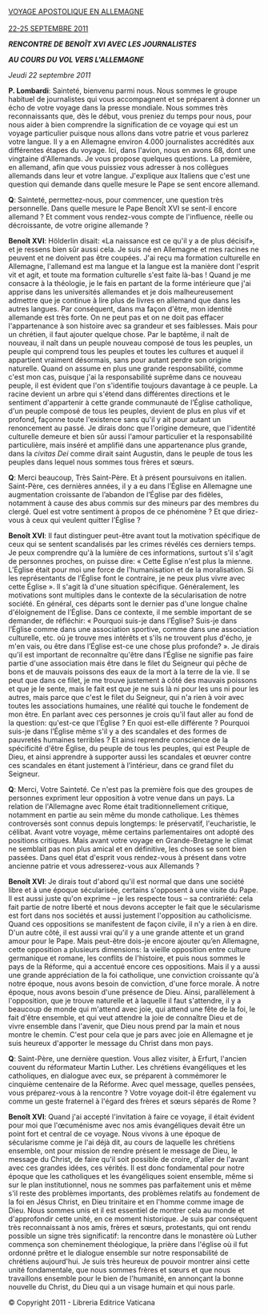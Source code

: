 [VOYAGE APOSTOLIQUE EN ALLEMAGNE\
\
22-25 SEPTEMBRE 2011](/content/benedict-xvi/fr/travels/2011/index_germania.html)

***RENCONTRE DE** **BENOÎT XVI AVEC LES JOURNALISTES***

***AU COURS DU VOL VERS L'ALLEMAGNE***

*Jeudi 22 septembre 2011*

**P. Lombardi**: Sainteté, bienvenu parmi nous. Nous sommes le groupe habituel de journalistes qui vous accompagnent et se préparent à donner un écho de votre voyage dans la presse mondiale. Nous sommes très reconnaissants que, dès le début, vous preniez du temps pour nous, pour nous aider à bien comprendre la signification de ce voyage qui est un voyage particulier puisque nous allons dans votre patrie et vous parlerez votre langue. Il y a en Allemagne environ 4.000 journalistes accrédités aux différentes étapes du voyage. Ici, dans l'avion, nous en avons 68, dont une vingtaine d'Allemands. Je vous propose quelques questions. La première, en allemand, afin que vous puissiez vous adresser à nos collègues allemands dans leur et votre langue. J'explique aux Italiens que c'est une question qui demande dans quelle mesure le Pape se sent encore allemand.

**Q**: Sainteté, permettez-nous, pour commencer, une question très personnelle. Dans quelle mesure le Pape Benoît XVI se sent-il encore allemand ? Et comment vous rendez-vous compte de l'influence, réelle ou décroissante, de votre origine allemande ?

**Benoît XVI**: Hölderlin disait: «La naissance est ce qu'il y a de plus décisif», et je ressens bien sûr aussi cela. Je suis né en Allemagne et mes racines ne peuvent et ne doivent pas être coupées. J'ai reçu ma formation culturelle en Allemagne, l'allemand est ma langue et la langue est la manière dont l'esprit vit et agit, et toute ma formation culturelle s'est faite là-bas ! Quand je me consacre à la théologie, je le fais en partant de la forme intérieure que j'ai apprise dans les universités allemandes et je dois malheureusement admettre que je continue à lire plus de livres en allemand que dans les autres langues. Par conséquent, dans ma façon d'être, mon identité allemande est très forte. On ne peut pas et on ne doit pas effacer l'appartenance à son histoire avec sa grandeur et ses faiblesses. Mais pour un chrétien, il faut ajouter quelque chose. Par le baptême, il naît de nouveau, il naît dans un peuple nouveau composé de tous les peuples, un peuple qui comprend tous les peuples et toutes les cultures et auquel il appartient vraiment désormais, sans pour autant perdre son origine naturelle. Quand on assume en plus une grande responsabilité, comme c'est mon cas, puisque j'ai la responsabilité suprême dans ce nouveau peuple, il est évident que l'on s'identifie toujours davantage à ce peuple. La racine devient un arbre qui s'étend dans différentes directions et le sentiment d'appartenir à cette grande communauté de l’Église catholique, d'un peuple composé de tous les peuples, devient de plus en plus vif et profond, façonne toute l'existence sans qu'il y ait pour autant un renoncement au passé. Je dirais donc que l'origine demeure, que l'identité culturelle demeure et bien sûr aussi l'amour particulier et la responsabilité particulière, mais inséré et amplifié dans une appartenance plus grande, dans la *civitas Dei* comme dirait saint Augustin, dans le peuple de tous les peuples dans lequel nous sommes tous frères et sœurs.

**Q**: Merci beaucoup, Très Saint-Père. Et à présent poursuivons en italien. Saint-Père, ces dernières années, il y a eu dans l’Église en Allemagne une augmentation croissante de l’abandon de l’Église par des fidèles, notamment à cause des abus commis sur des mineurs par des membres du clergé. Quel est votre sentiment à propos de ce phénomène ? Et que diriez-vous à ceux qui veulent quitter l’Église ?

**Benoît XVI**: Il faut distinguer peut-être avant tout la motivation spécifique de ceux qui se sentent scandalisés par les crimes révélés ces derniers temps. Je peux comprendre qu'à la lumière de ces informations, surtout s'il s'agit de personnes proches, on puisse dire: « Cette Église n'est plus la mienne. L’Église était pour moi une force de l'humanisation et de la moralisation. Si les représentants de l’Église font le contraire, je ne peux plus vivre avec cette Église ». Il s'agit là d'une situation spécifique. Généralement, les motivations sont multiples dans le contexte de la sécularisation de notre société. En général, ces départs sont le dernier pas d'une longue chaîne d'éloignement de l’Église. Dans ce contexte, il me semble important de se demander, de réfléchir: « Pourquoi suis-je dans l’Église? Suis-je dans l’Église comme dans une association sportive, comme dans une association culturelle, etc. où je trouve mes intérêts et s'ils ne trouvent plus d'écho, je m'en vais, ou être dans l’Église est-ce une chose plus profonde? ». Je dirais qu'il est important de reconnaître qu'être dans l’Église ne signifie pas faire partie d'une association mais être dans le filet du Seigneur qui pêche de bons et de mauvais poissons des eaux de la mort à la terre de la vie. Il se peut que dans ce filet, je me trouve justement à côté des mauvais poissons et que je le sente, mais le fait est que je ne suis là ni pour les uns ni pour les autres, mais parce que c'est le filet du Seigneur, qui n'a rien à voir avec toutes les associations humaines, une réalité qui touche le fondement de mon être. En parlant avec ces personnes je crois qu'il faut aller au fond de la question: qu'est-ce que l’Église ? En quoi est-elle différente ? Pourquoi suis-je dans l’Église même s'il y a des scandales et des formes de pauvretés humaines terribles ? Et ainsi reprendre conscience de la spécificité d'être Église, du peuple de tous les peuples, qui est Peuple de Dieu, et ainsi apprendre à supporter aussi les scandales et œuvrer contre ces scandales en étant justement à l’intérieur, dans ce grand filet du Seigneur.

**Q**: Merci, Votre Sainteté. Ce n'est pas la première fois que des groupes de personnes expriment leur opposition à votre venue dans un pays. La relation de l'Allemagne avec Rome était traditionnellement critique, notamment en partie au sein même du monde catholique. Les thèmes controversés sont connus depuis longtemps: le préservatif, l'eucharistie, le célibat. Avant votre voyage, même certains parlementaires ont adopté des positions critiques. Mais avant votre voyage en Grande-Bretagne le climat ne semblait pas non plus amical et en définitive, les choses se sont bien passées. Dans quel état d'esprit vous rendez-vous à présent dans votre ancienne patrie et vous adresserez-vous aux Allemands ?

**Benoît XVI**: Je dirais tout d'abord qu'il est normal que dans une société libre et à une époque sécularisée, certains s'opposent à une visite du Pape. Il est aussi juste qu'on exprime – je les respecte tous – sa contrariété: cela fait partie de notre liberté et nous devons accepter le fait que le sécularisme est fort dans nos sociétés et aussi justement l'opposition au catholicisme. Quand ces oppositions se manifestent de façon civile, il n'y a rien à en dire. D'un autre côté, il est aussi vrai qu'il y a une grande attente et un grand amour pour le Pape. Mais peut-être dois-je encore ajouter qu’en Allemagne, cette opposition a plusieurs dimensions: la vieille opposition entre culture germanique et romane, les conflits de l'histoire, et puis nous sommes le pays de la Réforme, qui a accentué encore ces oppositions. Mais il y a aussi une grande appréciation de la foi catholique, une conviction croissante qu'à notre époque, nous avons besoin de conviction, d'une force morale. À notre époque, nous avons besoin d'une présence de Dieu. Ainsi, parallèlement à l'opposition, que je trouve naturelle et à laquelle il faut s'attendre, il y a beaucoup de monde qui m'attend avec joie, qui attend une fête de la foi, le fait d'être ensemble, et qui veut attendre la joie de connaître Dieu et de vivre ensemble dans l'avenir, que Dieu nous prend par la main et nous montre le chemin. C'est pour cela que je pars avec joie en Allemagne et je suis heureux d'apporter le message du Christ dans mon pays.

**Q**: Saint-Père, une dernière question. Vous allez visiter, à Erfurt, l'ancien couvent du réformateur Martin Luther. Les chrétiens évangéliques et les catholiques, en dialogue avec eux, se préparent à commémorer le cinquième centenaire de la Réforme. Avec quel message, quelles pensées, vous préparez-vous à la rencontre ? Votre voyage doit-il être également vu comme un geste fraternel à l'égard des frères et sœurs séparés de Rome ?

**Benoît XVI**: Quand j'ai accepté l'invitation à faire ce voyage, il était évident pour moi que l'œcuménisme avec nos amis évangéliques devait être un point fort et central de ce voyage. Nous vivons à une époque de sécularisme comme je l'ai déjà dit, au cours de laquelle les chrétiens ensemble, ont pour mission de rendre présent le message de Dieu, le message du Christ, de faire qu'il soit possible de croire, d'aller de l'avant avec ces grandes idées, ces vérités. Il est donc fondamental pour notre époque que les catholiques et les évangéliques soient ensemble, même si sur le plan institutionnel, nous ne sommes pas parfaitement unis et même s'il reste des problèmes importants, des problèmes relatifs au fondement de la foi en Jésus Christ, en Dieu trinitaire et en l'homme comme image de Dieu. Nous sommes unis et il est essentiel de montrer cela au monde et d'approfondir cette unité, en ce moment historique. Je suis par conséquent très reconnaissant à nos amis, frères et sœurs, protestants, qui ont rendu possible un signe très significatif: la rencontre dans le monastère où Luther commença son cheminement théologique, la prière dans l'église où il fut ordonné prêtre et le dialogue ensemble sur notre responsabilité de chrétiens aujourd'hui. Je suis très heureux de pouvoir montrer ainsi cette unité fondamentale, que nous sommes frères et sœurs et que nous travaillons ensemble pour le bien de l'humanité, en annonçant la bonne nouvelle du Christ, du Dieu qui a un visage humain et qui nous parle.

© Copyright 2011 - Libreria Editrice Vaticana